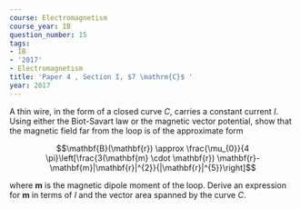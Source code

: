 ```yaml
---
course: Electromagnetism
course_year: IB
question_number: 15
tags:
- IB
- '2017'
- Electromagnetism
title: 'Paper 4 , Section I, $7 \mathrm{C}$ '
year: 2017
---
```




A thin wire, in the form of a closed curve $C$, carries a constant current $I$. Using either the Biot-Savart law or the magnetic vector potential, show that the magnetic field far from the loop is of the approximate form

$$\mathbf{B}(\mathbf{r}) \approx \frac{\mu_{0}}{4 \pi}\left[\frac{3(\mathbf{m} \cdot \mathbf{r}) \mathbf{r}-\mathbf{m}|\mathbf{r}|^{2}}{|\mathbf{r}|^{5}}\right]$$

where $\mathbf{m}$ is the magnetic dipole moment of the loop. Derive an expression for $\mathbf{m}$ in terms of $I$ and the vector area spanned by the curve $C$.
